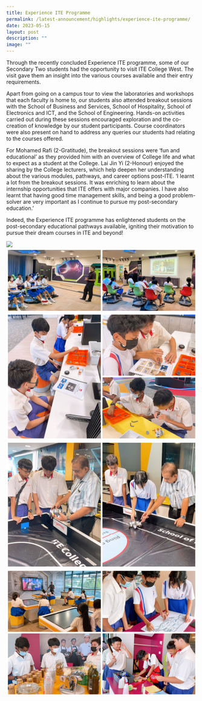 ```yaml
---
title: Experience ITE Programme
permalink: /latest-announcement/highlights/experience-ite-programme/
date: 2023-05-15
layout: post
description: ""
image: ""
---
```

Through the recently concluded Experience ITE programme, some of our Secondary Two students had the opportunity to visit ITE College West. The visit gave them an insight into the various courses available and their entry requirements.
 
Apart from going on a campus tour to view the laboratories and workshops that each faculty is home to, our students also attended breakout sessions with the School of Business and Services, School of Hospitality, School of Electronics and ICT, and the School of Engineering. Hands-on activities carried out during these sessions encouraged exploration and the co-creation of knowledge by our student participants. Course coordinators were also present on hand to address any queries our students had relating to the courses offered.
 
For Mohamed Rafi (2-Gratitude), the breakout sessions were ‘fun and educational’ as they provided him with an overview of College life and what to expect as a student at the College. Lai Jin Yi (2-Honour) enjoyed the sharing by the College lecturers, which help deepen her understanding about the various modules, pathways, and career options post-ITE. ‘I learnt a lot from the breakout sessions. It was enriching to learn about the internship opportunities that ITE offers with major companies. I have also learnt that having good time management skills, and being a good problem-solver are very important as I continue to pursue my post-secondary education.’
 
Indeed, the Experience ITE programme has enlightened students on the post-secondary educational pathways available, igniting their motivation to pursue their dream courses in ITE and beyond!

![](/images/Highlights%20Post/ExpITEProg2023-1.jpg)
![](/images/Highlights%20Post/ExpITEProg2023-2.jpg)
![](/images/Highlights%20Post/ExpITEProg2023-3.jpg)
![](/images/Highlights%20Post/ExpITEProg2023-4.jpg)
![](/images/Highlights%20Post/ExpITEProg2023-5.jpg)